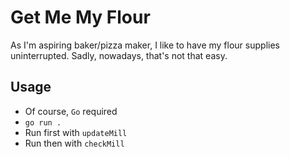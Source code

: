 # Get Me My Flour

As I'm aspiring baker/pizza maker, I like to have my flour supplies uninterrupted. Sadly, nowadays, that's not that easy.

## Usage

* Of course, `Go` required
* `go run .`
* Run first with `updateMill`
* Run then with `checkMill`
